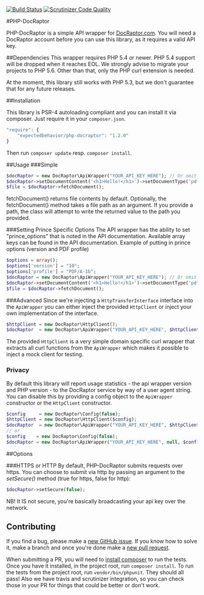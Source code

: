 [![Build Status](https://travis-ci.org/expectedbehavior/php-docraptor.svg?branch=master)](https://travis-ci.org/expectedbehavior/php-docraptor) [![Scrutinizer Code Quality](https://scrutinizer-ci.com/g/expectedbehavior/php-docraptor/badges/quality-score.png)](https://scrutinizer-ci.com/g/expectedbehavior/php-docraptor/)

#PHP-DocRaptor

PHP-DocRaptor is a simple API wrapper for [DocRaptor.com](https://docraptor.com/).
You will need a DocRaptor account before you can use this library, as it requires a valid API key.

##Dependencies
This wrapper requires PHP 5.4 or newer. PHP 5.4 support will be dropped when it reaches EOL. We strongly advise to migrate your projects to PHP 5.6. Other than that, only the PHP curl extension is needed.

At the moment, this library still works with PHP 5.3, but we don't guarantee that for any future releases.

##Installation

This library is PSR-4 autoloading compliant and you can install it via composer. Just require it in your `composer.json`.
```javascript
"require": {
    "expectedbehavior/php-docraptor": "1.2.0"
}
```

Then run `composer update` resp. `composer install`.

##Usage
###Simple

```php
$docRaptor = new DocRaptor\ApiWrapper("YOUR_API_KEY_HERE"); // Or omit the API key and pass it in via setter
$docRaptor->setDocumentContent('<h1>Hello!</h1>')->setDocumentType('pdf')->setTest(true)->setName('output.pdf');
$file = $docRaptor->fetchDocument();
```
fetchDocument() returns file contents by default.  Optionally, the fetchDocument() method takes a file path as an argument.  If you provide
a path, the class will attempt to write the returned value to the path you provided.

###Setting Prince Specific Options
The API wrapper has the ability to set "prince_options" that is noted in the API documentation.  Available array keys can be found in the API documentation.  Example of putting in prince options (version and PDF profile)

```php
$options = array();
$options['version'] = "10";
$options['profile'] = "PDF/A-1b";
$docRaptor = new DocRaptor\ApiWrapper("YOUR_API_KEY_HERE"); // Or omit the API key and pass it in via setter
$docRaptor->setDocumentContent('<h1>Hello!</h1>')->setDocumentType('pdf')->setTest(true)->setName('output.pdf')->setDocumentPrinceOptions($options);
$file = $docRaptor->fetchDocument();
```

###Advanced
Since we're injecting a `HttpTransferInterface` interface into the `ApiWrapper` you can either inject the provided `HttpClient` or inject your own implementation of the interface.

```php
$httpClient = new DocRaptor\HttpClient();
$docRaptor  = new DocRaptor\ApiWrapper("YOUR_API_KEY_HERE", $httpClient);
```

The provided `HttpClient` is a very simple domain specific curl wrapper that extracts all curl functions from the `ApiWrapper` which makes it possible to inject a mock client for testing.

### Privacy

By default this library will report usage statistics - the api wrapper version and PHP version - to the DocRaptor service by way of a user agent string. You can disable this by providing a config object to the `ApiWrapper` constructor or the `HttpClient` constructor.

```php
$config     = new DocRaptor\Config(false);
$httpClient = new DocRaptor\HttpClient($config);
$docRaptor  = new DocRaptor\ApiWrapper("YOUR_API_KEY_HERE", $httpClient, $config);
// or
$config    = new DocRaptor\Config(false);
$docRaptor = new DocRaptor\ApiWrapper("YOUR_API_KEY_HERE", null, $config); // will use HttpClient by default
```

##Options

###HTTPS or HTTP
By default, PHP-DocRaptor submits requests over https.  You can choose to submit via http by passing an argument to the *setSecure()* method (true for https, false for http):

```php
$docRaptor->setSecure(false);
```

NB! It IS not secure, you're basically broadcasting your api key over the network.

## Contributing

If you find a bug, please make a [new GitHub issue](https://github.com/expectedbehavior/php-docraptor/issues/new). If you know how to solve it, make a branch and once you're done make a [new pull request](https://github.com/expectedbehavior/php-docraptor/compare).

When submitting a PR, you will need to [install composer](https://getcomposer.org/doc/00-intro.md) to run the tests. Once you have it installed, in the project root, run `composer install`. To run the tests from the project root, run `vendor/bin/phpunit`. They should all pass! Also we have travis and scrutinizer integration, so you can check those in your PR for things that could be better or don't work.
